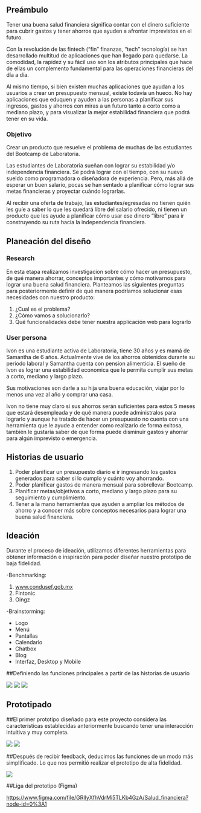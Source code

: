 ## Preámbulo

Tener una buena salud financiera significa contar con el dinero suficiente para cubrir gastos y tener ahorros que ayuden a afrontar imprevistos en el futuro. 

Con la revolución de las fintech (“fin” finanzas, “tech” tecnología) se han desarrollado multitud de aplicaciones que han llegado para quedarse. La comodidad, la rapidez y su fácil uso son los atributos principales que hace de ellas un complemento fundamental para las operaciones financieras del día a día. 

Al mismo tiempo, si bien existen muchas aplicaciones que ayudan a los usuarios a crear un presupuesto mensual, existe todavía un hueco. No hay aplicaciones que eduquen y ayuden a las personas a planificar sus ingresos, gastos y ahorros con miras a un futuro tanto a corto como a mediano plazo, y para visualizar la mejor estabilidad financiera que podrá tener en su vida.

### Objetivo

Crear un producto que resuelve el problema de muchas de las estudiantes del Bootcamp de Laboratoria.

Las estudiantes de Laboratoria sueñan con lograr su estabilidad y/o independencia financiera. Se podrá lograr con el tiempo, con su nuevo sueldo como programadora o diseñadora de experiencia.  Pero, más allá de esperar un buen salario, pocas se han sentado a planificar cómo lograr sus metas financieras y proyectar cuándo lograrlas. 

Al recibir una oferta de trabajo, las estudiantes/egresadas no tienen quién les guíe a saber lo que les quedará libre del salario ofrecido, ni tienen un producto que les ayude a planificar cómo usar ese dinero “libre” para ir construyendo su ruta hacia la independencia financiera.

## Planeación del diseño

### Research

En esta etapa realizamos investigacion sobre cómo hacer un presupuesto, de qué manera ahorrar, conceptos importantes y cómo motivarnos para lograr una buena salud financiera. Planteamos las siguientes preguntas para posteriormente definir de qué manera podríamos solucionar esas necesidades con nuestro producto:

1. ¿Cual es el problema?
2. ¿Cómo vamos a solucionarlo?
3. Qué funcionalidades debe tener nuestra applicación web para lograrlo






### User persona

Ivon es una estudiante activa de Laboratoria, tiene 30 años y es mamá de Samantha de 6 años. Actualmente vive de los ahorros obtenidos durante su periodo laboral y Samantha cuenta con pension alimenticia. El sueño de Ivon es lograr una estabilidad economica que le permita cumplir sus metas a corto, mediano y largo plazo. 

Sus motivaciones son darle a su hija una buena educación, viajar por lo menos una vez al año y comprar una casa.

Ivon no tiene muy claro si sus ahorros serán suficientes para estos 5 meses que estará desempleada y de qué manera puede administralos para lograrlo y aunque ha tratado de hacer un presupuesto no cuenta con una herramienta que le ayude a entender como realizarlo de forma exitosa, también le gustaría saber de que forma puede disminuir gastos y ahorrar para algún imprevisto o emergencia. 

## Historias de usuario

1. Poder planificar un presupuesto diario e ir ingresando los gastos generados para saber si lo cumplo y cuánto voy ahorrando.
2. Poder planificar gastos de manera mensual para sobrellevar Bootcamp.
3. Planificar metas/objetivos a corto, mediano y largo plazo para su seguimiento y cumplimiento.
5. Tener a la mano herramientas que ayuden a ampliar los métodos de ahorro y a conocer más sobre conceptos necesarios para lograr una buena salud financiera. 

## Ideación

Durante el proceso de ideación, utilizamos diferentes herramientas para obtener información e inspiración para poder diseñar nuestro prototipo de baja fidelidad.



-Benchmarking:

  1. www.condusef.gob.mx
  2. Fintonic
  3. Oingz

-Brainstorming:

  - Logo
  - Menú
  - Pantallas
  - Calendario
  - Chatbox
  - Blog
  - Interfaz, Desktop y Mobile

 
##Definiendo las funciones principales a partir de las historias de usuario

<img src= "./Imagenes/20190724_182430.jpg">
<img src= "./Imagenes/20190724_182419.jpg">
<img src= "./Imagenes/20190724_182437.jpg">


 ## Prototipado

##El primer prototipo diseñado para este proyecto considera las características establecidas anteriormente buscando tener una interacción intuitiva y muy completa.

<img src= "UX/SketchInicio.jpg">
<img src= "UX/SketchPress.jpg">


##Después de recibir feedback, deducimos las funciones de un modo más simplificado. Lo que nos permitió realizar el prototipo de alta fidelidad.

<img src= "prototipo.PNG">

##Liga del prototipo (Figma)

https://www.figma.com/file/GRIlyXfhVdrMi5TLKb4GzA/Salud_financiera?node-id=0%3A1

